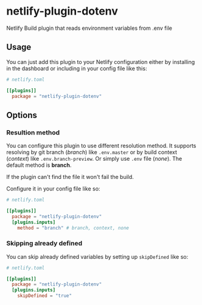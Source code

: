 # netlify-plugin-dotenv
Netlify Build plugin that reads environment variables from .env file

## Usage

You can just add this plugin to your Netlify configuration 
either by installing in the dashboard or including in your 
config file like this:

```toml
# netlify.toml

[[plugins]]
  package = "netlify-plugin-dotenv"
```

## Options

### Resultion method

You can configure this plugin to use different resolution 
method. It supports resolving by git branch (_branch_) like `.env.master`
or by build context (_context_) like `.env.branch-preview`.
Or simply use `.env` file (_none_). The default method is __branch__.

If the plugin can't find the file it won't fail the build.

Configure it in your config file like so:

```toml
# netlify.toml

[[plugins]]
  package = "netlify-plugin-dotenv"
  [plugins.inputs]
    method = "branch" # branch, context, none
```

### Skipping already defined

You can skip already defined variables by setting up `skipDefined` like so:

```toml
# netlify.toml

[[plugins]]
  package = "netlify-plugin-dotenv"
  [plugins.inputs]
    skipDefined = "true"
```
